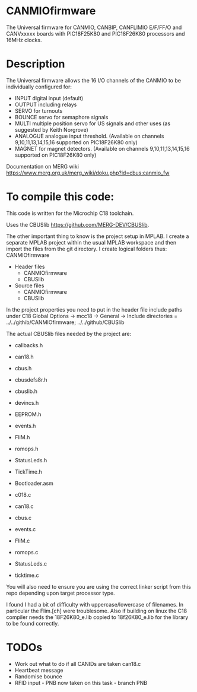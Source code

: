# CANMIOfirmware

The Universal firmware for CANMIO, CANBIP, CANFLIMIO E/F/FF/O and CANVxxxxx boards with PIC18F25K80 and PIC18F26K80 processors and 16MHz clocks.

# Description

The Universal firmware allows the 16 I/O channels of the CANMIO to be individually configured for:

  * INPUT digital input (default)
  * OUTPUT including relays
  * SERVO for turnouts
  * BOUNCE servo for semaphore signals
  * MULTI multiple position servo for US signals and other uses (as suggested by Keith Norgrove)
  * ANALOGUE analogue input threshold. (Available on channels 9,10,11,13,14,15,16 supported on PIC18F26K80 only)
  * MAGNET for magnet detectors. (Available on channels 9,10,11,13,14,15,16 supported on PIC18F26K80 only)

Documentation on MERG wiki https://www.merg.org.uk/merg_wiki/doku.php?id=cbus:canmio_fw

# To compile this code:
This code is written for the Microchip C18 toolchain.

Uses the CBUSlib https://github.com/MERG-DEV/CBUSlib.

The other important thing to know is the project setup in MPLAB. I create a separate MPLAB project within the usual MPLAB workspace and then import the files from the git directory. I create logical folders thus:
CANMIOfirmware
  * Header files
    - CANMIOfirmware
    - CBUSlib
  * Source files
    - CANMIOfirmware
    - CBUSlib

In the project properties you need to put in the header file include paths under C18 Global Options -> mcc18 -> General -> Include directories = ../../githib/CANMIOfirmware; ../../github/CBUSlib

The actual CBUSlib files needed by the project are:
  * callbacks.h
  * can18.h
  * cbus.h
  * cbusdefs8r.h
  * cbuslib.h
  * devincs.h
  * EEPROM.h
  * events.h
  * FliM.h
  * romops.h
  * StatusLeds.h
  * TickTime.h

  * Bootloader.asm
  * c018.c
  * can18.c
  * cbus.c
  * events.c
  * FliM.c
  * romops.c
  * StatusLeds.c
  * ticktime.c

You will also need to ensure you are using the correct linker script from this repo depending upon target processor type. 

I found I had a bit of difficulty with uppercase/lowercase of filenames. In particular the Flim.[ch] were troublesome.
Also if building on linux the C18 compiler needs the 18F26K80_e.lib copied to 18f26K80_e.lib for the library to be found correctly.

# TODOs
  * Work out what to do if all CANIDs are taken can18.c
  * Heartbeat message
  * Randomise bounce
  * RFID input - PNB now taken on this task - branch PNB
